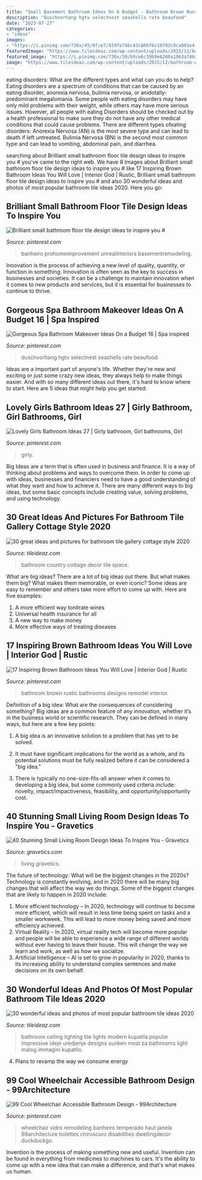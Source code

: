 ```yaml
---
title: "Small Basement Bathroom Ideas On A Budget - Bathroom Brown Rustic Bathrooms Designs Remodel Interior"
description: "Duschvorhang hgtv selectnest seashells rate beaufood"
date: "2023-07-27"
categories:
- "ideas"
images:
- "https://i.pinimg.com/736x/45/9f/e7/459fe74bc43c86bf6c10702c9ca061e4.jpg"
featuredImage: "https://www.tileideaz.com/wp-content/uploads/2015/11/bathroom-tile1.jpg"
featured_image: "https://i.pinimg.com/736x/39/b9/e6/39b9e6280a1963a746a2e12817533b21.jpg"
image: "https://www.tileideaz.com/wp-content/uploads/2015/12/bathroom-wall-decor-country-style-with-flower-pink-wallpaper-in-small-space.jpg"
---
```



eating disorders: What are the different types and what can you do to help?
Eating disorders are a spectrum of conditions that can be caused by an eating disorder, anorexia nervosa, bulimia nervosa, or anidotally-predominant megalomania. Some people with eating disorders may have only mild problems with their weight, while others may have more serious issues. However, all people with eating Disorders should be checked out by a health professional to make sure they do not have any other medical conditions that could cause problems. 
There are different types ofeating disorders: Anorexia Nervosa (AN) is the most severe type and can lead to death if left untreated. Bulimia Nervosa (BN) is the second most common type and can lead to vomiting, abdominal pain, and diarrhea.

	

		
searching about Brilliant small bathroom floor tile design ideas to inspire you # you've came to the right web. We have 8 Images about Brilliant small bathroom floor tile design ideas to inspire you # like 17 Inspiring Brown Bathroom Ideas You Will Love | Interior God | Rustic, Brilliant small bathroom floor tile design ideas to inspire you # and also 30 wonderful ideas and photos of most popular bathroom tile ideas 2020. Here you go:
		
    
## Brilliant Small Bathroom Floor Tile Design Ideas To Inspire You #

<img loading=lazy src="https://i.pinimg.com/736x/45/9f/e7/459fe74bc43c86bf6c10702c9ca061e4.jpg" onerror="this.onerror=null;this.src='https://tse1.mm.bing.net/th?id=OIP.AbwXhJ9TLqj4v2yW0IW2iAHaLG&amp;pid=15.1';" alt="Brilliant small bathroom floor tile design ideas to inspire you #">

_Source: pinterest.com_

>banheiro prohomeimprovement unrealinteriors basementremodeling. 

	

Innovation is the process of achieving a new level of quality, quantity, or function in something. Innovation is often seen as the key to success in businesses and societies. It can be a challenge to maintain innovation when it comes to new products and services, but it is essential for businesses to continue to thrive.

    
## Gorgeous Spa Bathroom Makeover Ideas On A Budget 16 | Spa Inspired

<img loading=lazy src="https://i.pinimg.com/736x/39/b9/e6/39b9e6280a1963a746a2e12817533b21.jpg" onerror="this.onerror=null;this.src='https://tse3.mm.bing.net/th?id=OIP.9hWuOoyWvTBNYM44YITZSwHaJ3&amp;pid=15.1';" alt="Gorgeous Spa Bathroom Makeover Ideas On a Budget 16 | Spa inspired">

_Source: pinterest.com_

>duschvorhang hgtv selectnest seashells rate beaufood. 

	

Ideas are a important part of anyone's life. Whether they're new and exciting or just some crazy new ideas, they always help to make things easier. And with so many different ideas out there, it's hard to know where to start. Here are 5 ideas that might help you get started: 

    
## Lovely Girls Bathroom Ideas 27 | Girly Bathroom, Girl Bathrooms, Girl

<img loading=lazy src="https://i.pinimg.com/736x/ac/a1/87/aca187878df2f8939a917d4c356b8317.jpg" onerror="this.onerror=null;this.src='https://tse4.mm.bing.net/th?id=OIP.k1Kmb_YIh6aT5Yp4abqAWwHaKN&amp;pid=15.1';" alt="Lovely Girls Bathroom Ideas 27 | Girly bathroom, Girl bathrooms, Girl">

_Source: pinterest.com_

>girly. 

	

Big Ideas are a term that is often used in business and finance. It is a way of thinking about problems and ways to overcome them. In order to come up with ideas, businesses and financiers need to have a good understanding of what they want and how to achieve it. There are many different ways to big ideas, but some basic concepts include creating value, solving problems, and using technology.

    
## 30 Great Ideas And Pictures For Bathroom Tile Gallery Cottage Style 2020

<img loading=lazy src="https://www.tileideaz.com/wp-content/uploads/2015/12/bathroom-wall-decor-country-style-with-flower-pink-wallpaper-in-small-space.jpg" onerror="this.onerror=null;this.src='https://tse2.mm.bing.net/th?id=OIP.Xt2A4vLbJNMnoct-iM2aMwHaJ5&amp;pid=15.1';" alt="30 great ideas and pictures for bathroom tile gallery cottage style 2020">

_Source: tileideaz.com_

>bathroom country cottage decor tile space. 

	

What are big ideas?
There are a lot of big ideas out there. But what makes them big? What makes them memorable, or even iconic? Some ideas are easy to remember and others take more effort to come up with. Here are five examples: 
1. A more efficient way tonitrate wines
2. Universal health insurance for all
3. A new way to make money
4. More effective ways of treating diseases

    
## 17 Inspiring Brown Bathroom Ideas You Will Love | Interior God | Rustic

<img loading=lazy src="https://i.pinimg.com/736x/74/7f/ab/747fab5655683fe6e74548af4461a16f.jpg" onerror="this.onerror=null;this.src='https://tse3.mm.bing.net/th?id=OIP.P0nI3oqK6Szh81Xzgy8I4gHaLH&amp;pid=15.1';" alt="17 Inspiring Brown Bathroom Ideas You Will Love | Interior God | Rustic">

_Source: pinterest.com_

>bathroom brown rustic bathrooms designs remodel interior. 

	

Definition of a big idea: What are the consequences of considering something?
Big ideas are a common feature of any innovation, whether it’s in the business world or scientific research. They can be defined in many ways, but here are a few key points:
1. A big idea is an innovative solution to a problem that has yet to be solved.

2. It must have significant implications for the world as a whole, and its potential solutions must be fully realized before it can be considered a "big idea."

3. There is typically no one-size-fits-all answer when it comes to developing a big idea, but some commonly used criteria include: novelty, impact/impactiveness, feasibility, and opportunity/opportunity cost. 

    
## 40 Stunning Small Living Room Design Ideas To Inspire You - Gravetics

<img loading=lazy src="https://www.gravetics.com/wp-content/uploads/2016/12/Southwestern-Living-Room.jpg" onerror="this.onerror=null;this.src='https://tse2.mm.bing.net/th?id=OIP.PUusrhfbbOGSR5ozORY1lgHaK4&amp;pid=15.1';" alt="40 Stunning Small Living Room Design Ideas To Inspire You - Gravetics">

_Source: gravetics.com_

>living gravetics. 

	

The future of technology: What will be the biggest changes in the 2020s?
Technology is constantly evolving, and in 2020 there will be many big changes that will affect the way we do things. Some of the biggest changes that are likely to happen in 2020 include: 
1. More efficient technology – In 2020, technology will continue to become more efficient, which will result in less time being spent on tasks and a smaller workweek. This will lead to more money being saved and more efficiency achieved. 
2. Virtual Reality – In 2020, virtual reality tech will become more popular and people will be able to experience a wide range of different worlds without ever having to leave their house. This will change the way we learn and work, as well as how we socialize. 
3. Artificial Intelligence – AI is set to grow in popularity in 2020, thanks to its increasing ability to understand complex sentences and make decisions on its own behalf.

    
## 30 Wonderful Ideas And Photos Of Most Popular Bathroom Tile Ideas 2020

<img loading=lazy src="https://www.tileideaz.com/wp-content/uploads/2015/11/bathroom-tile1.jpg" onerror="this.onerror=null;this.src='https://tse2.mm.bing.net/th?id=OIP.XfeGBtgtOlT6blppQFKu2QHaJ3&amp;pid=15.1';" alt="30 wonderful ideas and photos of most popular bathroom tile ideas 2020">

_Source: tileideaz.com_

>bathroom ceiling lighting tile lights modern kupatila popular impressive ideje uredjenje designs sunken most za bathrooms light malog immagini kupatilo. 

	

4. Plans to revamp the way we consume energy 

    
## 99 Cool Wheelchair Accessible Bathroom Design - 99Architecture

<img loading=lazy src="https://i.pinimg.com/736x/b8/0b/8b/b80b8b6eff8e3a9708b2402f9c55066f.jpg" onerror="this.onerror=null;this.src='https://tse4.mm.bing.net/th?id=OIP.lyo2mWYsNa6EWknJDSGJrQHaJ3&amp;pid=15.1';" alt="99 Cool Wheelchair Accessible Bathroom Design - 99Architecture">

_Source: pinterest.com_

>wheelchair vidro remodeling banheiro temperado haut janela 99architecture toilettes chiroscuro disabilities dwellingdecor duckduckgo. 

	

Invention is the process of making something new and useful. Invention can be found in everything from medicines to machines to cars. It's the ability to come up with a new idea that can make a difference, and that's what makes us human.

